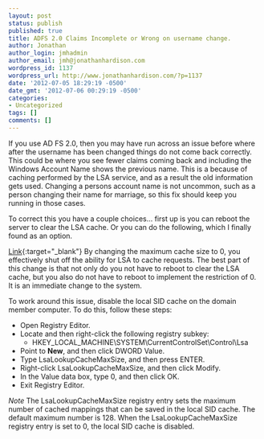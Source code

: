 ```yaml
---
layout: post
status: publish
published: true
title: ADFS 2.0 Claims Incomplete or Wrong on username change.
author: Jonathan
author_login: jmhadmin
author_email: jmh@jonathanhardison.com
wordpress_id: 1137
wordpress_url: http://www.jonathanhardison.com/?p=1137
date: '2012-07-05 18:29:19 -0500'
date_gmt: '2012-07-06 00:29:19 -0500'
categories:
- Uncategorized
tags: []
comments: []
---
```

If you use AD FS 2.0, then you may have run across an issue before where after the username has been changed things do not come back correctly. This could be where you see fewer claims coming back and including the Windows Account Name shows the previous name. This is a because of caching performed by the LSA service, and as a result the old information gets used. Changing a persons account name is not uncommon, such as a person changing their name for marriage, so this fix should keep you running in those cases.


To correct this you have a couple choices... first up is you can reboot the server to clear the LSA cache. Or you can do the following, which I finally found as an option.

[Link](http://support.microsoft.com/default.aspx?scid=kb%3bEN-US%3b946358){:target="_blank"}
By changing the maximum cache size to 0, you effectively shut off the ability for LSA to cache requests. The best part of this change is that not only do you not have to reboot to clear the LSA cache, but you also do not have to reboot to implement the restriction of 0. It is an immediate change to the system.

To work around this issue, disable the local SID cache on the domain member computer. To do this, follow these steps:

  * Open Registry Editor.
  * Locate and then right-click the following registry subkey:
    * HKEY_LOCAL_MACHINE\SYSTEM\CurrentControlSet\Control\Lsa
  * Point to <strong>New</strong>, and then click DWORD Value.
  * Type LsaLookupCacheMaxSize, and then press ENTER.
  * Right-click LsaLookupCacheMaxSize, and then click Modify.
  * In the Value data box, type 0, and then click OK.
  * Exit Registry Editor.

*Note* The LsaLookupCacheMaxSize registry entry sets the maximum number of cached mappings that can be saved in the local SID cache. The default maximum number is 128. When the LsaLookupCacheMaxSize registry entry is set to 0, the local SID cache is disabled.
